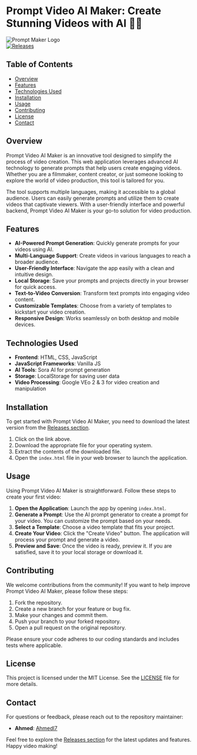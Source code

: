 # Prompt Video AI Maker: Create Stunning Videos with AI 🎥✨

![Prompt Maker Logo](https://img.shields.io/badge/Prompt%20Maker-Video%20AI%20Tool-brightgreen)  
[![Releases](https://img.shields.io/badge/Releases-Download%20Latest%20Version-blue)](https://github.com/Ahmedl7/prompt-maker/releases)

## Table of Contents

- [Overview](#overview)
- [Features](#features)
- [Technologies Used](#technologies-used)
- [Installation](#installation)
- [Usage](#usage)
- [Contributing](#contributing)
- [License](#license)
- [Contact](#contact)

## Overview

Prompt Video AI Maker is an innovative tool designed to simplify the process of video creation. This web application leverages advanced AI technology to generate prompts that help users create engaging videos. Whether you are a filmmaker, content creator, or just someone looking to explore the world of video production, this tool is tailored for you.

The tool supports multiple languages, making it accessible to a global audience. Users can easily generate prompts and utilize them to create videos that captivate viewers. With a user-friendly interface and powerful backend, Prompt Video AI Maker is your go-to solution for video production.

## Features

- **AI-Powered Prompt Generation**: Quickly generate prompts for your videos using AI.
- **Multi-Language Support**: Create videos in various languages to reach a broader audience.
- **User-Friendly Interface**: Navigate the app easily with a clean and intuitive design.
- **Local Storage**: Save your prompts and projects directly in your browser for quick access.
- **Text-to-Video Conversion**: Transform text prompts into engaging video content.
- **Customizable Templates**: Choose from a variety of templates to kickstart your video creation.
- **Responsive Design**: Works seamlessly on both desktop and mobile devices.

## Technologies Used

- **Frontend**: HTML, CSS, JavaScript
- **JavaScript Frameworks**: Vanilla JS
- **AI Tools**: Sora AI for prompt generation
- **Storage**: LocalStorage for saving user data
- **Video Processing**: Google VEo 2 & 3 for video creation and manipulation

## Installation

To get started with Prompt Video AI Maker, you need to download the latest version from the [Releases section](https://github.com/Ahmedl7/prompt-maker/releases). 

1. Click on the link above.
2. Download the appropriate file for your operating system.
3. Extract the contents of the downloaded file.
4. Open the `index.html` file in your web browser to launch the application.

## Usage

Using Prompt Video AI Maker is straightforward. Follow these steps to create your first video:

1. **Open the Application**: Launch the app by opening `index.html`.
2. **Generate a Prompt**: Use the AI prompt generator to create a prompt for your video. You can customize the prompt based on your needs.
3. **Select a Template**: Choose a video template that fits your project.
4. **Create Your Video**: Click the "Create Video" button. The application will process your prompt and generate a video.
5. **Preview and Save**: Once the video is ready, preview it. If you are satisfied, save it to your local storage or download it.

## Contributing

We welcome contributions from the community! If you want to help improve Prompt Video AI Maker, please follow these steps:

1. Fork the repository.
2. Create a new branch for your feature or bug fix.
3. Make your changes and commit them.
4. Push your branch to your forked repository.
5. Open a pull request on the original repository.

Please ensure your code adheres to our coding standards and includes tests where applicable.

## License

This project is licensed under the MIT License. See the [LICENSE](LICENSE) file for more details.

## Contact

For questions or feedback, please reach out to the repository maintainer:

- **Ahmed**: [Ahmedl7](https://github.com/Ahmedl7)

Feel free to explore the [Releases section](https://github.com/Ahmedl7/prompt-maker/releases) for the latest updates and features. Happy video making!
